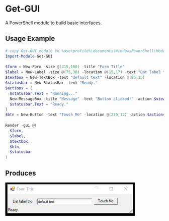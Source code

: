 # Get-GUI
A PowerShell module to build basic interfaces.

## Usage Example
```powershell
# copy Get-GUI module to %userprofile%\documents\WindowsPowerShell\Modules
Import-Module Get-GUI

$form = New-Form -size @(415,100) -title "Form Title"
$label = New-Label -size @(75,30) -location @(15,17) -text "Dat label tho"
$textbox = New-TextBox -text "default text" -location @(95,15)
$statusbar = New-StatusBar -text "Ready."
$actions = {
  $statusbar.Text = "Running..."
  New-MessageBox -title "Message" -text "Button clicked!" -action $view
  $statusbar.Text = "Ready."
}
$btn = New-Button -text "Touch Me" -location @(275,12) -action $actions

Render -gui @(
  $form,
  $label,
  $textbox,
  $btn,
  $statusbar
)
```

## Produces 
![demo_form](https://raw.githubusercontent.com/thephilip/Get-GUI/master/demo_form.PNG)
